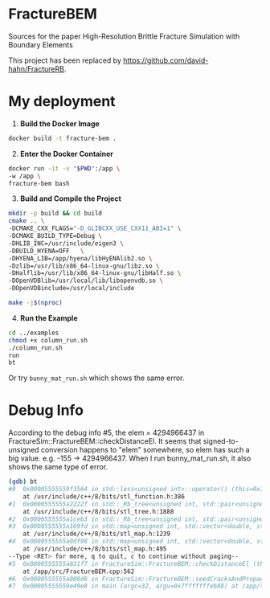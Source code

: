 # FractureBEM

Sources for the paper High-Resolution Brittle Fracture Simulation with Boundary Elements

This project has been replaced by https://github.com/david-hahn/FractureRB.

# My deployment

1. **Build the Docker Image**
```bash
docker build -t fracture-bem . 
```

2. **Enter the Docker Container**
```bash
docker run -it -v "$PWD":/app \
-w /app \
fracture-bem bash
```


3. **Build and Compile the Project**
```bash
mkdir -p build && cd build
cmake .. \
-DCMAKE_CXX_FLAGS="-D_GLIBCXX_USE_CXX11_ABI=1" \
-DCMAKE_BUILD_TYPE=Debug \
-DHLIB_INC=/usr/include/eigen3 \
-DBUILD_HYENA=OFF   \
-DHYENA_LIB=/app/hyena/libHyENAlib2.so \
-Dzlib=/usr/lib/x86_64-linux-gnu/libz.so \
-DHalflib=/usr/lib/x86_64-linux-gnu/libHalf.so \
-DOpenVDBlib=/usr/local/lib/libopenvdb.so \
-DOpenVDBinclude=/usr/local/include

make -j$(nproc)
```

4. **Run the Example**
```bash
cd ../examples
chmod +x column_run.sh
./column_run.sh
run
bt
```
Or try ```bunny_mat_run.sh``` which shows the same error.


# Debug Info
According to the debug info #5, the elem = 4294966437 in FractureSim::FractureBEM::checkDistanceEl. It seems that signed-to-unsigned conversion happens to "elem" somewhere, so elem has such a big value. e.g. -155 -> 4294966437. When I run bunny_mat_run.sh, it also shows the same type of error.

```bash
(gdb) bt
#0  0x00005555559f3564 in std::less<unsigned int>::operator() (this=0x7fffffffd028, __x=@0x5555564aa8a0: 127, __y=<error reading variable>)
    at /usr/include/c++/8/bits/stl_function.h:386
#1  0x0000555555a2222f in std::_Rb_tree<unsigned int, std::pair<unsigned int const, std::vector<double, std::allocator<double> > >, std::_Select1st<std::pair<unsigned int const, std::vector<double, std::allocator<double> > > >, std::less<unsigned int>, std::allocator<std::pair<unsigned int const, std::vector<double, std::allocator<double> > > > >::_M_lower_bound (this=0x7fffffffd028, __x=0x5555564aa880, __y=0x7fffffffd030, __k=<error reading variable>)
    at /usr/include/c++/8/bits/stl_tree.h:1888
#2  0x0000555555a1ceb3 in std::_Rb_tree<unsigned int, std::pair<unsigned int const, std::vector<double, std::allocator<double> > >, std::_Select1st<std::pair<unsigned int const, std::vector<double, std::allocator<double> > > >, std::less<unsigned int>, std::allocator<std::pair<unsigned int const, std::vector<double, std::allocator<double> > > > >::lower_bound (this=0x7fffffffd028, __k=<error reading variable>) at /usr/include/c++/8/bits/stl_tree.h:1203
#3  0x0000555555a169fd in std::map<unsigned int, std::vector<double, std::allocator<double> >, std::less<unsigned int>, std::allocator<std::pair<unsigned int const, std::vector<double, std::allocator<double> > > > >::lower_bound (this=0x7fffffffd028, __x=<error reading variable>)
    at /usr/include/c++/8/bits/stl_map.h:1239
#4  0x0000555555a0df98 in std::map<unsigned int, std::vector<double, std::allocator<double> >, std::less<unsigned int>, std::allocator<std::pair<unsigned int const, std::vector<double, std::allocator<double> > > > >::operator[] (this=0x7fffffffd028, __k=<error reading variable>)
    at /usr/include/c++/8/bits/stl_map.h:495
--Type <RET> for more, q to quit, c to continue without paging--
#5  0x0000555555a031f7 in FractureSim::FractureBEM::checkDistanceEl (this=0x7fffffffd020, elem=4294966437, nodeSet=std::set with 30 elements = {...})
    at /app/src/FractureBEM.cpp:562
#6  0x0000555555a000d6 in FractureSim::FractureBEM::seedCracksAndPropagate (this=0x7fffffffd020, maxSeed=17) at /app/src/FractureBEM.cpp:234
#7  0x00005555559e49e8 in main (argc=32, argv=0x7fffffffeb88) at /app/src/main.cpp:218
```